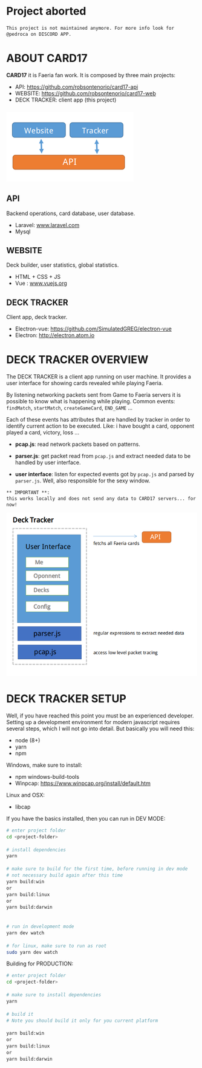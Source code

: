 # Project aborted

```
This project is not maintained anymore. For more info look for @pedroca on DISCORD APP.
```

# ABOUT CARD17

**CARD17** it is Faeria fan work. It is composed by three main  projects:

- API: https://github.com/robsontenorio/card17-api
- WEBSITE: https://github.com/robsontenorio/card17-web
- DECK TRACKER: client app (this project)

###

<img src="card17_overview.png">


## API

Backend operations, card database, user database.

- Laravel: www.laravel.com
- Mysql

## WEBSITE

Deck builder, user statistics, global statistics.

- HTML + CSS + JS
- Vue : www.vuejs.org


## DECK TRACKER

Client app, deck tracker.

- Electron-vue: https://github.com/SimulatedGREG/electron-vue
- Electron: http://electron.atom.io

# DECK TRACKER OVERVIEW

The DECK TRACKER is a client app running on user machine. It provides a user interface for showing cards revealed while playing Faeria.

By listening networking packets sent from Game to Faeria servers it is possible to know what is happening while playing.
Common events: `findMatch`, `startMatch`, `createGameCard`, `END_GAME` ...

Each of these events has attributes that are handled by tracker in order to identify current action to be executed. Like: i have bought a card, opponent played a card, victory, loss ...

- **pcap.js**: read network packets based on patterns.

- **parser.js**: get packet read from `pcap.js` and extract needed data to be handled by user interface.

- **user interface**: listen for expected events got by `pcap.js` and parsed by `parser.js`. Well, also responsible for the sexy window.

```
** IMPORTANT **:
this works locally and does not send any data to CARD17 servers... for now!
```

 <img src="tracker_overview.png">

# DECK TRACKER SETUP

Well, if you have reached this point you must be an experienced developer. Setting up a development environment for modern javascript requires several steps, which I will not go into detail. But basically you will need this:

- node (8+)
- yarn
- npm

Windows, make sure to install:
- npm windows-build-tools
- Winpcap: https://www.winpcap.org/install/default.htm

Linux and OSX:
- libcap

If you have the basics installed, then you can run in DEV MODE:


``` bash
# enter project folder
cd <project-folder>

# install dependencies
yarn

# make sure to build for the first time, before running in dev mode
# not necessary build again after this time
yarn build:win
or
yarn build:linux
or
yarn build:darwin


# run in development mode
yarn dev watch

# for linux, make sure to run as root
sudo yarn dev watch

```

Building for PRODUCTION:

``` bash
# enter project folder
cd <project-folder>

# make sure to install dependencies
yarn

# build it
# Note you should build it only for you current platform

yarn build:win
or
yarn build:linux
or
yarn build:darwin

```
